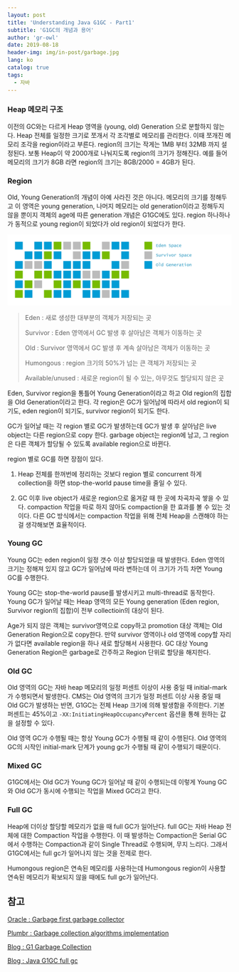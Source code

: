 ```yaml
---
layout: post
title: 'Understanding Java G1GC - Part1'
subtitle: 'G1GC의 개념과 용어'
author: 'gr-owl'
date: 2019-08-18
header-img: img/in-post/garbage.jpg
lang: ko
catalog: true
tags:
  - 자바
---
```


### Heap 메모리 구조

이전의 GC와는 다르게 Heap 영역을 (young, old) Generation 으로 분할하지 않는다. Heap 전체를 일정한 크기로 쪼개서 각 조각별로 메모리를 관리한다. 이때 쪼개진 메모리 조각을 region이라고 부른다.  region의 크기는 작게는 1MB 부터 32MB 까지 설정된다. 보통 Heap이 약 2000개로 나눠지도록 region의 크기가 정해진다. 예를 들어 메모리의 크기가 8GB 라면 region의 크기는 8GB/2000 = 4GB가 된다.   

### Region

Old, Young Generation의 개념이 아예 사라진 것은 아니다. 메모리의 크기를 정해두고 이 영역은 young generation, 나머지 메모리는 old generation이라고 정해두지 않을 뿐이지 객체의 age에 따른 generation 개념은 G1GC에도 있다. region 하나하나가 동적으로 young region이 되었다가 old region이 되었다가 한다.   

![](/img/in-post/gc-region.jpg)

> Eden : 새로 생성한 대부분의 객체가 저장되는 곳
>
> Survivor : Eden 영역에서 GC 발생 후 살아남은 객체가 이동하는 곳
>
> Old : Survivor 영역에서 GC 발생 후 계속 살아남은 객체가 이동하는 곳
>
> Humongous : region 크기의 50%가 넘는 큰 객체가 저장되는 곳 
>
> Available/unused : 새로운 region이 될 수 있는, 아무것도 할당되지 않은 곳

Eden, Survivor region을 통틀어 Young Generation이라고 하고 Old region의 집합을 Old Generation이라고 한다. 각 region은 GC가 일어남에 따라서 old region이 되기도, eden region이 되기도, survivor region이 되기도 한다.   

GC가 일어날 때는 각 region 별로 GC가 발생하는데 GC가 발생 후 살아남은 live object는 다른 region으로 copy 한다. garbage object는 region에 남고, 그 region은 다른 객체가 할당될 수 있도록 available region으로 바뀐다.   

region 별로 GC를 하면 장점이 있다.   

1. Heap 전체를 한꺼번에 정리하는 것보다 region 별로 concurrent 하게 collection을 하면 stop-the-world pause time을 줄일 수 있다.   

2. GC 이후 live object가 새로운 region으로 옮겨갈 때 한 곳에 차곡차곡 쌓을 수 있다. compaction 작업을 따로 하지 않아도 compaction을 한 효과를 볼 수 있는 것이다. 다른 GC 방식에서는 compaction 작업을 위해 전체 Heap을 스캔해야 하는 걸 생각해보면 효율적이다.

### Young GC

Young GC는 eden region이 일정 갯수 이상 할당되었을 때 발생한다. Eden 영역의 크기는 정해져 있지 않고 GC가 일어남에 따라 변하는데 이 크기가 가득 차면 Young GC를 수행한다.   

Young GC는 stop-the-world pause를 발생시키고 multi-thread로 동작한다. Young GC가 일어날 때는 Heap 영역의 모든 Young generation (Eden region, Survivor region의 집합)이 전부 collectioin의 대상이 된다.    

Age가 되지 않은 객체는 survivor영역으로 copy하고 promotion 대상 객체는 Old Generation Region으로 copy한다. 만약 survivor 영역이나 old 영역에 copy할 자리가 없다면 available region을 하나 새로 할당해서 사용한다. GC 대상 Young Generation Region은 garbage로 간주하고 Region 단위로 할당을 해지한다.   

### Old GC

Old 영역의 GC는 자바 heap 메모리의 일정 퍼센트 이상이 사용 중일 때 initial-mark가 수행되면서 발생한다. CMS는 Old 영역의 크기가 일정 퍼센트 이상 사용 중일 때 Old GC가 발생하는 반면, G1GC는 전체 Heap 크기에 의해 발생함을 주의한다. 기본 퍼센트는 45%이고 ```-XX:InitiatingHeapOccupancyPercent``` 옵션을 통해 원하는 값을 설정할 수 있다.   

Old 영역 GC가 수행될 때는 항상 Young GC가 수행될 때 같이 수행된다. Old 영역의 GC의 시작인 initial-mark 단계가 young gc가 수행될 때 같이 수행되기 때문이다.

### Mixed GC

G1GC에서는 Old GC가 Young GC가 일어날 때 같이 수행되는데 이렇게 Young GC와 Old GC가 동시에 수행되는 작업을 Mixed GC라고 한다.

### Full GC

Heap에 더이상 할당할 메모리가 없을 때 full GC가 일어난다. full GC는 자바 Heap 전체에 대한 Compaction 작업을 수행한다. 이 때 발생하는 Compaction은 Serial GC에서 수행하는 Compaction과 같이 Single Thread로 수행되며, 무지 느리다. 그래서 G1GC에서는 full gc가 일어나지 않는 것을 전제로 한다.

Humongous region은 연속된 메모리를 사용하는데 Humongous region이 사용할 연속된 메모리가 확보되지 않을 때에도 full gc가 일어난다.   


## 참고

[Oracle : Garbage first garbage collector](https://docs.oracle.com/javase/9/gctuning/garbage-first-garbage-collector.htm#JSGCT-GUID-F1BE86FA-3EDC-4D4F-BDB4-4B044AD83180)

[Plumbr : Garbage collection algorithms implementation](https://plumbr.io/handbook/garbage-collection-algorithms-implementations/g1)

[Blog : G1 Garbage Collection](https://initproc.tistory.com/entry/G1-Garbage-Collection)

[Blog : Java G1GC full gc](https://logonjava.blogspot.com/2015/08/java-g1-gc-full-gc.html)

